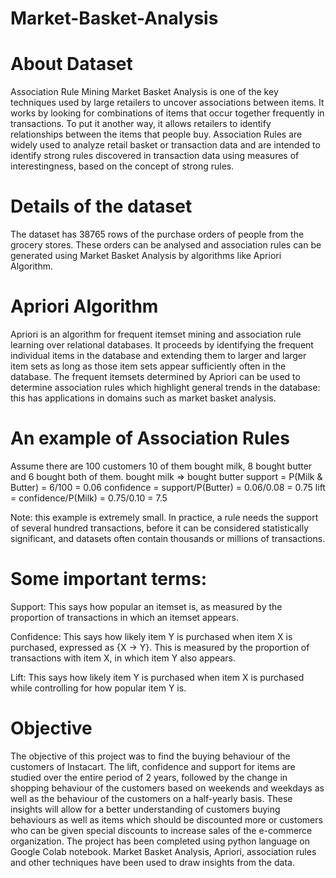 # Market-Basket-Analysis

# About Dataset
Association Rule Mining Market Basket Analysis is one of the key techniques used by large retailers to uncover associations between items. It works by looking for combinations of items that occur together frequently in transactions. To put it another way, it allows retailers to identify relationships between the items that people buy. Association Rules are widely used to analyze retail basket or transaction data and are intended to identify strong rules discovered in transaction data using measures of interestingness, based on the concept of strong rules.

# Details of the dataset
The dataset has 38765 rows of the purchase orders of people from the grocery stores. These orders can be analysed and association rules can be generated using Market Basket Analysis by algorithms like Apriori Algorithm.

# Apriori Algorithm
Apriori is an algorithm for frequent itemset mining and association rule learning over relational databases. It proceeds by identifying the frequent individual items in the database and extending them to larger and larger item sets as long as those item sets appear sufficiently often in the database. The frequent itemsets determined by Apriori can be used to determine association rules which highlight general trends in the database: this has applications in domains such as market basket analysis.

# An example of Association Rules
Assume there are 100 customers 10 of them bought milk, 8 bought butter and 6 bought both of them. bought milk => bought butter support = P(Milk & Butter) = 6/100 = 0.06 confidence = support/P(Butter) = 0.06/0.08 = 0.75 lift = confidence/P(Milk) = 0.75/0.10 = 7.5

Note: this example is extremely small. In practice, a rule needs the support of several hundred transactions, before it can be considered statistically significant, and datasets often contain thousands or millions of transactions.

# Some important terms:
Support: This says how popular an itemset is, as measured by the proportion of transactions in which an itemset appears.

Confidence: This says how likely item Y is purchased when item X is purchased, expressed as {X -> Y}. This is measured by the proportion of transactions with item X, in which item Y also appears.

Lift: This says how likely item Y is purchased when item X is purchased while controlling for how popular item Y is.

# Objective
The objective of this project was to find the buying behaviour of the customers of Instacart. The lift, confidence and support for items are studied over the entire period of 2 years, followed by the change in shopping behaviour of the customers based on weekends and weekdays as well as the behaviour of the customers on a half-yearly basis. These insights will allow for a better understanding of customers buying behaviours as well as items which should be discounted more or customers who can be given special discounts to increase sales of the e-commerce organization. The project has been completed using python language on Google Colab notebook. Market Basket Analysis, Apriori, association rules and other techniques have been used to draw insights from the data.
